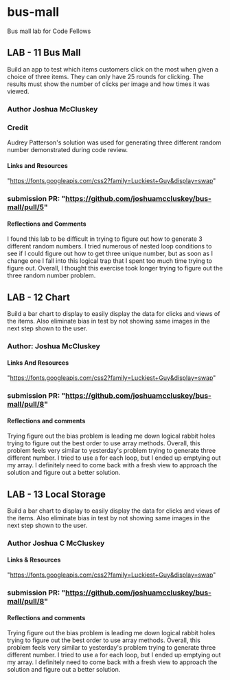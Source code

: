 # bus-mall

Bus mall lab for Code Fellows

## LAB - 11 Bus Mall

Build an app to test which items customers click on the most when given a choice of three items. They can only have 25 rounds for clicking. The results must show the number of clicks per image and how times it was viewed.

### Author Joshua McCluskey

### Credit

 Audrey Patterson's solution was used for generating three different random number demonstrated during code review.

#### Links and Resources

"https://fonts.googleapis.com/css2?family=Luckiest+Guy&display=swap"

### submission PR: "https://github.com/joshuamccluskey/bus-mall/pull/5"

#### Reflections and Comments

I found this lab to be difficult in trying to figure out how to generate 3 different random numbers. I tried numerous of nested loop conditions to see if I could figure out how to get three unique number, but as soon as I change one I fall into this logical trap that I spent too much time trying to figure out. Overall, I thought this exercise took longer trying to figure out the three random number problem.

## LAB - 12 Chart

Build a bar chart to display to easily display the data for clicks and views of the items. Also eliminate bias in test by not showing same images in the next step shown to the user.

### Author: Joshua McCluskey

#### Links And Resources

"https://fonts.googleapis.com/css2?family=Luckiest+Guy&display=swap"

### submission PR: "https://github.com/joshuamccluskey/bus-mall/pull/8"

#### Reflections and comments

Trying figure out the bias problem is leading me down logical rabbit holes trying to figure out the best order to use array methods. Overall, this problem feels very similar to yesterday's problem trying to generate three different number. I tried to use a for each loop, but I ended up emptying out my array. I definitely need to come back with a fresh view to approach the solution and figure out a better solution.

## LAB - 13 Local Storage

Build a bar chart to display to easily display the data for clicks and views of the items. Also eliminate bias in test by not showing same images in the next step shown to the user.

### Author Joshua C McCluskey

#### Links & Resources

"https://fonts.googleapis.com/css2?family=Luckiest+Guy&display=swap"

### submission PR: "https://github.com/joshuamccluskey/bus-mall/pull/8"

#### Reflections and comments

Trying figure out the bias problem is leading me down logical rabbit holes trying to figure out the best order to use array methods. Overall, this problem feels very similar to yesterday's problem trying to generate three different number. I tried to use a for each loop, but I ended up emptying out my array. I definitely need to come back with a fresh view to approach the solution and figure out a better solution.
